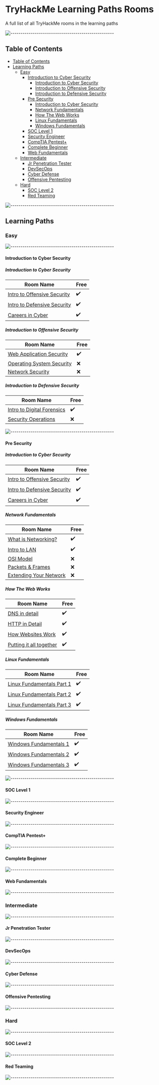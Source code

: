 # TryHackMe Learning Paths Rooms

A full list of all TryHackMe rooms in the learning paths

![---------------------------------------------------](https://raw.githubusercontent.com/andreasbm/readme/master/assets/lines/aqua.png)

## Table of Contents

* [Table of Contents](#table-of-contents)
* [Learning Paths](#learning-paths)
  * [Easy](#easy)
    * [Introduction to Cyber Security](#introduction-to-cyber-security)
      * [Introduction to Cyber Security](#introduction-to-cyber-security)
      * [Introduction to Offensive Security](#introduction-to-offensive-security)
      * [Introduction to Defensive Security](#introduction-to-defensive-security)
    * [Pre Security](#pre-security)
      * [Introduction to Cyber Security](#introduction-to-cyber-security)
      * [Network Fundamentals](#network-fundamentals)
      * [How The Web Works](#how-the-web-works)
      * [Linux Fundamentals](#linux-fundamentals)
      * [Windows Fundamentals](#windows-fundamentals)
    * [SOC Level 1](#soc-level-1)
    * [Security Engineer](#security-engineer)
    * [CompTIA Pentest+](#comptia-pentest)
    * [Complete Beginner](#complete-beginner)
    * [Web Fundamentals](#web-fundamentals)
  * [Intermediate](#intermediate)
    * [Jr Penetration Tester](#jr-penetration-tester)
    * [DevSecOps](#devsecops)
    * [Cyber Defense](#cyber-defense)
    * [Offensive Pentesting](#offensive-pentesting)
  * [Hard](#hard)
    * [SOC Level 2](#soc-level-2)
    * [Red Teaming](#red-teaming)

![---------------------------------------------------](https://raw.githubusercontent.com/andreasbm/readme/master/assets/lines/aqua.png)

## Learning Paths

### Easy

![---------------------------------------------------](https://raw.githubusercontent.com/andreasbm/readme/master/assets/lines/aqua.png)

#### Introduction to Cyber Security

##### Introduction to Cyber Security

|Room Name|Free|
|-|-|
|[Intro to Offensive Security](https://tryhackme.com/jr/introtooffensivesecurity)|✔️|
|[Intro to Defensive Security](https://tryhackme.com/jr/defensivesecurity)|✔️|
|[Careers in Cyber](https://tryhackme.com/jr/careersincyber)|✔️|

##### Introduction to Offensive Security

|Room Name|Free|
|-|-|
|[Web Application Security](https://tryhackme.com/jr/introwebapplicationsecurity)|✔️|
|[Operating System Security](https://tryhackme.com/jr/operatingsystemsecurity)|❌|
|[Network Security](https://tryhackme.com/jr/intronetworksecurity)|❌|

##### Introduction to Defensive Security

|Room Name|Free|
|-|-|
|[Intro to Digital Forensics](https://tryhackme.com/jr/introdigitalforensics)|✔️|
|[Security Operations](https://tryhackme.com/jr/securityoperations)|❌|

![---------------------------------------------------](https://raw.githubusercontent.com/andreasbm/readme/master/assets/lines/aqua.png)
#### Pre Security

##### Introduction to Cyber Security

|Room Name|Free|
|-|-|
|[Intro to Offensive Security](https://tryhackme.com/jr/introtooffensivesecurity)|✔️|
|[Intro to Defensive Security](https://tryhackme.com/jr/defensivesecurity)|✔️|
|[Careers in Cyber](https://tryhackme.com/jr/careersincyber)|✔️|

##### Network Fundamentals

|Room Name|Free|
|-|-|
|[What is Networking?](https://tryhackme.com/jr/whatisnetworking)|✔️|
|[Intro to LAN](https://tryhackme.com/r/room/introtolan)|✔️|
|[OSI Model](https://tryhackme.com/jr/osimodelzi)|❌|
|[Packets & Frames](https://tryhackme.com/jr/packetsframes)|❌|
|[Extending Your Network](https://tryhackme.com/jr/extendingyournetwork)|❌|

##### How The Web Works

|Room Name|Free|
|-|-|
|[DNS in detail](https://tryhackme.com/jr/dnsindetail)|✔️|
|[HTTP in Detail](https://tryhackme.com/jr/httpindetail)|✔️|
|[How Websites Work](https://tryhackme.com/jr/howwebsiteswork)|✔️|
|[Putting it all together](https://tryhackme.com/jr/puttingitalltogether)|✔️|

##### Linux Fundamentals

|Room Name|Free|
|-|-|
|[Linux Fundamentals Part 1](https://tryhackme.com/jr/linuxfundamentalspart1)|✔️|
|[Linux Fundamentals Part 2](https://tryhackme.com/jr/linuxfundamentalspart2)|✔️|
|[Linux Fundamentals Part 3](https://tryhackme.com/jr/linuxfundamentalspart3)|✔️|

##### Windows Fundamentals

|Room Name|Free|
|-|-|
|[Windows Fundamentals 1](https://tryhackme.com/jr/windowsfundamentals1xbx)|✔️|
|[Windows Fundamentals 2](https://tryhackme.com/jr/windowsfundamentals2x0x)|✔️|
|[Windows Fundamentals 3](https://tryhackme.com/jr/windowsfundamentals3xzx)|✔️|

![---------------------------------------------------](https://raw.githubusercontent.com/andreasbm/readme/master/assets/lines/aqua.png)

#### SOC Level 1

![---------------------------------------------------](https://raw.githubusercontent.com/andreasbm/readme/master/assets/lines/aqua.png)

#### Security Engineer

![---------------------------------------------------](https://raw.githubusercontent.com/andreasbm/readme/master/assets/lines/aqua.png)

#### CompTIA Pentest+

![---------------------------------------------------](https://raw.githubusercontent.com/andreasbm/readme/master/assets/lines/aqua.png)

#### Complete Beginner

![---------------------------------------------------](https://raw.githubusercontent.com/andreasbm/readme/master/assets/lines/aqua.png)

#### Web Fundamentals

![---------------------------------------------------](https://raw.githubusercontent.com/andreasbm/readme/master/assets/lines/aqua.png)

### Intermediate

![---------------------------------------------------](https://raw.githubusercontent.com/andreasbm/readme/master/assets/lines/aqua.png)

#### Jr Penetration Tester

![---------------------------------------------------](https://raw.githubusercontent.com/andreasbm/readme/master/assets/lines/aqua.png)

#### DevSecOps

![---------------------------------------------------](https://raw.githubusercontent.com/andreasbm/readme/master/assets/lines/aqua.png)

#### Cyber Defense

![---------------------------------------------------](https://raw.githubusercontent.com/andreasbm/readme/master/assets/lines/aqua.png)

#### Offensive Pentesting

![---------------------------------------------------](https://raw.githubusercontent.com/andreasbm/readme/master/assets/lines/aqua.png)

### Hard

![---------------------------------------------------](https://raw.githubusercontent.com/andreasbm/readme/master/assets/lines/aqua.png)

#### SOC Level 2

![---------------------------------------------------](https://raw.githubusercontent.com/andreasbm/readme/master/assets/lines/aqua.png)

#### Red Teaming

![---------------------------------------------------](https://raw.githubusercontent.com/andreasbm/readme/master/assets/lines/aqua.png)
